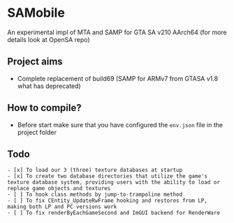 # SAMobile
An experimental impl of MTA and SAMP for GTA SA v210 AArch64 (for more details look at OpenSA repo)

## Project aims
- Complete replacement of build69 (SAMP for ARMv7 from GTASA v1.8 what has deprecated)

## How to compile?
- Before start make sure that you have configured the `env.json` file in the project folder

## Todo
```
- [x] To load our 3 (three) texture databases at startup
- [x] To create two database directories that utilize the game's texture database system, providing users with the ability to load or replace game objects and textures
- [ ] To hook class methods by jump-to-trampoline method
- [ ] To fix CEntity_UpdateRwFrame hooking and restores from LP, making both LP and PC versions work
- [ ] To fix renderByEachGameSecond and ImGUI backend for RenderWare
```
